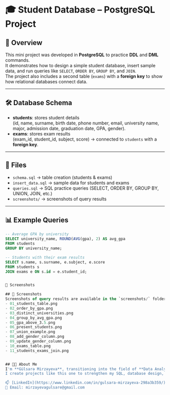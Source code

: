 # 🎓 Student Database – PostgreSQL Project

## 📌 Overview
This mini project was developed in **PostgreSQL** to practice **DDL** and **DML** commands.  
It demonstrates how to design a simple student database, insert sample data, and run queries like `SELECT`, `ORDER BY`, `GROUP BY`, and `JOIN`.  
The project also includes a second table (`exams`) with a **foreign key** to show how relational databases connect data.

---

## 🛠 Database Schema
- **students**: stores student details  
  (id, name, surname, birth date, phone number, email, university name, major, admission date, graduation date, GPA, gender).  
- **exams**: stores exam results  
  (exam_id, student_id, subject, score) → connected to `students` with a **foreign key**.  

---

## 📂 Files
- `schema.sql` → table creation (students & exams)  
- `insert_data.sql` → sample data for students and exams  
- `queries.sql` → SQL practice queries (SELECT, ORDER BY, GROUP BY, UNION, JOIN, etc.)  
- `screenshots/` → screenshots of query results  

---

## 📊 Example Queries
```sql
-- Average GPA by university
SELECT university_name, ROUND(AVG(gpa), 2) AS avg_gpa
FROM students
GROUP BY university_name;

-- Students with their exam results
SELECT s.name, s.surname, e.subject, e.score
FROM students s
JOIN exams e ON s.id = e.student_id;


📸 Screenshots

## 📸 Screenshots
Screenshots of query results are available in the `screenshots/` folder:  
- 01_students_table.png  
- 02_order_by_gpa.png  
- 03_distinct_universities.png  
- 04_group_by_avg_gpa.png  
- 05_gpa_above_3.5.png  
- 06_present_students.png  
- 07_union_example.png  
- 08_add_gender_column.png  
- 09_update_gender_column.png  
- 10_exams_table.png  
- 11_students_exams_join.png  


## 👩‍💻 About Me
I'm **Gülsarə Mirzəyeva**, transitioning into the field of **Data Analytics & Data Science**.  
I create projects like this one to strengthen my SQL, database design, and analytical skills, while building a portfolio that reflects real-world use cases.  

📫 [LinkedIn](https://www.linkedin.com/in/gulsara-mirzayeva-298a3b359/)  
📧 Email: mirzayevagulsare@gmail.com
